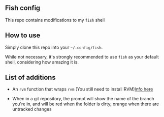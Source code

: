 Fish config
-------------

This repo contains modifications to my `fish` shell


How to use
-----------
Simply clone this repo into your `~/.config/fish`.

While not necessary, it's strongly recommended to use `fish` as your default shell, considering how amazing it is.

List of additions
-----------------

- An `rvm` function that wraps `rvm` (You still need to install RVM)[Info here](http://rvm.io/integration/fish)

- When in a git repository, the prompt will show the name of the branch you're in, and will be red when the folder is dirty, orange when there are untracked changes


